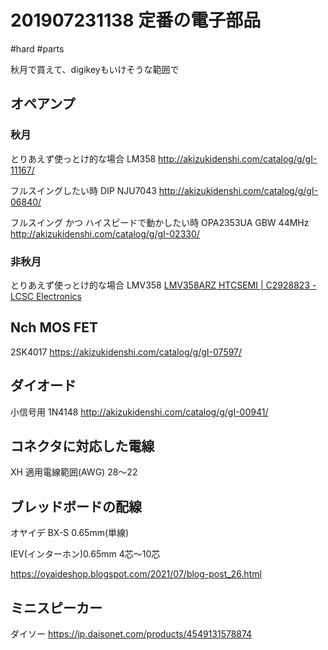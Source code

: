 # 201907231138 定番の電子部品

#hard #parts

秋月で買えて、digikeyもいけそうな範囲で

## オペアンプ

### 秋月
とりあえず使っとけ的な場合 LM358
<http://akizukidenshi.com/catalog/g/gI-11167/>

フルスイングしたい時 DIP NJU7043
<http://akizukidenshi.com/catalog/g/gI-06840/>

フルスイング かつ ハイスピードで動かしたい時 OPA2353UA GBW 44MHz
<http://akizukidenshi.com/catalog/g/gI-02330/>

### 非秋月
とりあえず使っとけ的な場合 LMV358 
[LMV358ARZ HTCSEMI | C2928823 - LCSC Electronics](https://www.lcsc.com/product-detail/Operational-Amplifier_HTCSEMI-LMV358ARZ_C2928823.html)
## Nch MOS FET

2SK4017
<https://akizukidenshi.com/catalog/g/gI-07597/>

## ダイオード

小信号用 1N4148
<http://akizukidenshi.com/catalog/g/gI-00941/>

## コネクタに対応した電線

XH
 適用電線範囲(AWG) 28～22

## ブレッドボードの配線

オヤイデ
BX-S 0.65mm(単線)

IEV(インターホン)0.65mm 4芯～10芯

<https://oyaideshop.blogspot.com/2021/07/blog-post_26.html>


## ミニスピーカー
ダイソー
https://jp.daisonet.com/products/4549131578874
